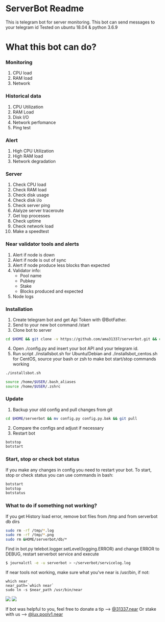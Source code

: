# ServerBot Readme
This is telegram bot for server monitoring. 
This bot can send messages to your telegram id
Tested on ubuntu 18.04 & python 3.6.9

# What this bot can do?

###  Monitoring

 1. CPU load 
 2. RAM load
 3. Network

### Historical data
 1. CPU Utilization
 2. RAM Load
 3. Disk I/O
 4. Network perfomance 
 5. Ping test 

### Alert
 1. High CPU Utilization
 2. High RAM load
 3. Network degradation

### Server
 1. Check CPU load
 2. Check RAM load
 3. Check disk usage
 4. Check disk i/o
 5. Check server ping
 6. Alalyze server traceroute
 7. Get top processes
 8. Check uptime
 9. Check network load
 10. Make a speedtest

### Near validator tools and alerts
 1. Alert if node is down
 2. Alert if node is out of sync
 3. Alert if node produce less blocks than expected
 4. Validator info:
    - Pool name
    - Pubkey
    - Stake
    - Blocks produced and expected
 5. Node logs
 
### Installation
 1. Create telegram bot and get Api Token with @BotFather.
 2. Send to your new bot command /start
 3. Clone bot to server
```sh
cd $HOME && git clone -v https://github.com/ama31337/serverbot.git && cd ./serverbot && chmod +x ./installsbot.sh
```
 4. Open ./config.py and insert your bot API and your telegram id.
 5. Run script ./installsbot.sh for Ubuntu/Debian and ./installsbot_centos.sh for CentOS, source your bash or zsh to make bot start/stop commands working
```sh
./installsbot.sh
```
```sh
source /home/$USER/.bash_aliases
source /home/$USER/.zshrc
```


### Update
 1. Backup your old config and pull changes from git
```sh
cd $HOME/serverbot && mv config.py config.py.bak && git pull
```
 2. Compare the configs and adjust if necessary
 3. Restart bot
```sh
botstop
botstart
```

### Start, stop or check bot status
If you make any changes in config you need to restart your bot. To start, stop or check status you can use commands in bash:
```sh
botstart
botstop
botstatus
```

### What to do if something not working?
If you get History load error, remove bot files from /tmp and from serverbot db dirs
```sh
sudo rm -rf /tmp/*.log
sudo rm -rf /tmp/*.png
sudo rm &HOME/serverbot/db/*
```
Find in bot.py telebot.logger.setLevel(logging.ERROR) and change ERROR to DEBUG, restart serverbot service and execute
```sh
$ journalctl -e -u serverbot > ~/serverbot/servicelog.log
```
If near tools not working, make sure what you've near is /usr/bin, if not:
```
which near
near_path=`which near`
sudo ln -s $near_path /usr/bin/near
```

<img src="https://github.com/ama31337/neartips/blob/master/manuals/near_node_alert.png">

<img src="https://github.com/ama31337/neartips/blob/master/manuals/serverbot.gif">

If bot was helpful to you, feel free to donate a tip --> [@31337.near](https://explorer.near.org/accounts/31337.near)
Or stake with us --> [@lux.poolv1.near](https://explorer.near.org/accounts/lux.poolv1.near)
